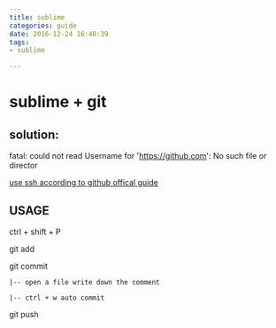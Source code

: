 ```yaml
---
title: sublime
categories: guide
date: 2016-12-24 16:40:39
tags:
- sublime

---
```


# sublime + git

## solution:
fatal: could not read Username for 'https://github.com': No such file or director

[use ssh according to github offical guide](https://help.github.com/articles/adding-a-new-ssh-key-to-your-github-account/ )

<!--more-->

## USAGE
ctrl + shift + P

git add 

git commit

	|-- open a file write down the comment

	|-- ctrl + w auto commit

git push
